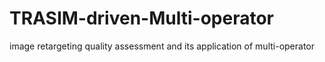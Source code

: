 # TRASIM-driven-Multi-operator
image retargeting quality assessment and its application of multi-operator

